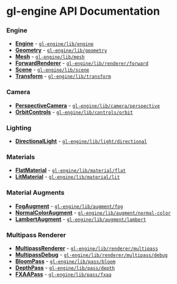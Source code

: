 # gl-engine API Documentation

### Engine
* **[Engine](./api/engine.md)**                           - [`gl-engine/lib/engine`](./api/engine.md)
* **[Geometry](./api/geometry.md)**                       - [`gl-engine/lib/geometry`](./api/geometry.md)
* **[Mesh](./api/mesh.md)**                               - [`gl-engine/lib/mesh`](./api/mesh.md)
* **[ForwardRenderer](./api/renderer-forward.md)**        - [`gl-engine/lib/renderer/forward`](./api/renderer-forward.md)
* **[Scene](./api/scene.md)**                             - [`gl-engine/lib/scene`](./api/scene.md)
* **[Transform](./api/transform.md)**                     - [`gl-engine/lib/transform`](./api/transform.md)

### Camera
* **[PerspectiveCamera](./api/camera-perspective.md)**    - [`gl-engine/lib/camera/perspective`](./api/camera-perspective.md)
* **[OrbitControls](./api/controls-orbit.md)**            - [`gl-engine/lib/controls/orbit`](./api/controls-orbit.md)

### Lighting
* **[DirectionalLight](./api/light-directional.md)**      - [`gl-engine/lib/light/directional`](./api/light-directional.md)

### Materials
* **[FlatMaterial](./api/material-flat.md)**              - [`gl-engine/lib/material/flat`](./api/material-flat.md)
* **[LitMaterial](./api/material-lit.md)**                - [`gl-engine/lib/material/lit`](./api/material-lit.md)

### Material Augments
* **[FogAugment](./api/material-augment-fog.md)**         - [`gl-engine/lib/augment/fog`](./api/material-augment-fog.md)
* **[NormalColorAugment](./api/material-augment-fog.md)** - [`gl-engine/lib/augment/normal-color`](./api/material-augment-normal-color.md)
* **[LambertAugment](./api/material-augment-fog.md)**     - [`gl-engine/lib/augment/lambert`](./api/material-augment-lambert.md)

### Multipass Renderer
* **[MultipassRenderer](./api/renderer-multipass.md)**    - [`gl-engine/lib/renderer/multipass`](./api/renderer-multipass.md)
* **[MultipassDebug](./api/renderer-multipass-debug.md)** - [`gl-engine/lib/renderer/multipass/debug`](./api/renderer-multipass-debug.md)
* **[BloomPass](./api/pass-bloom.md)**                    - [`gl-engine/lib/pass/bloom`](./api/pass-bloom)
* **[DepthPass](./api/pass-depth.md)**                    - [`gl-engine/lib/pass/depth`](./api/pass-depth)
* **[FXAAPass](./api/pass-fxaa.md)**                      - [`gl-engine/lib/pass/fxaa`](./api/pass-fxaa)
